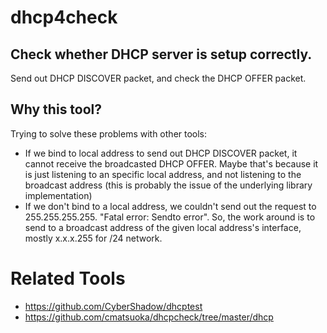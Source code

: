 # dhcp4check

## Check whether DHCP server is setup correctly. 
Send out DHCP DISCOVER packet, and check the DHCP OFFER packet.


## Why this tool? 
Trying to solve these problems with other tools:
* If we bind to local address to send out DHCP DISCOVER packet, it cannot receive the broadcasted DHCP OFFER. Maybe that's because it is just listening to an specific local address, and not listening to the broadcast address (this is probably the issue of the underlying library implementation)
* If we don't bind to a local address, we couldn't send out the request to 255.255.255.255. "Fatal error: Sendto error". So, the work around is to send to a broadcast address of the given local address's interface, mostly x.x.x.255 for /24 network.


# Related Tools
* https://github.com/CyberShadow/dhcptest
* https://github.com/cmatsuoka/dhcpcheck/tree/master/dhcp
